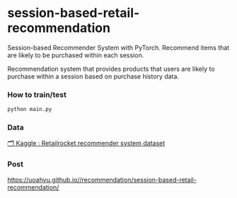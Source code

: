 # session-based-retail-recommendation
Session-based Recommender System with PyTorch. Recommend items that are likely to be purchased within each session.

Recommendation system that provides products that users are likely to purchase within a session based on purchase history data.

### How to train/test

```python
python main.py
```

### Data

[🗂️ Kaggle : Retailrocket recommender system dataset](https://www.kaggle.com/datasets/retailrocket/ecommerce-dataset)


### Post

https://uoahvu.github.io//recommendation/session-based-retail-recommendation/